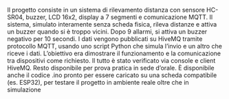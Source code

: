 Il progetto consiste in un sistema di rilevamento distanza con sensore HC-SR04, buzzer, LCD 16x2, display a 7 segmenti e comunicazione MQTT. Il sistema, simulato interamente senza scheda fisica, rileva distanze e attiva un buzzer quando si è troppo vicini. Dopo 9 allarmi, si attiva un buzzer negativo per 10 secondi. I dati vengono pubblicati su HiveMQ tramite protocollo MQTT, usando uno script Python che simula l’invio e un altro che riceve i dati. L’obiettivo era dimostrare il funzionamento e la comunicazione tra dispositivi come richiesto. Il tutto è stato verificato via console e client HiveMQ. Resto disponibile per prova pratica in sede d’orale.
È disponibile anche il codice .ino pronto per essere caricato su una scheda compatibile (es. ESP32), per testare il progetto in ambiente reale oltre che in simulazione
